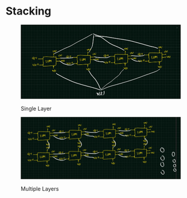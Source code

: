 # Stacking

<figure><img src="../.gitbook/assets/image (2) (1) (1) (1) (1) (1).png" alt=""><figcaption><p>Single Layer</p></figcaption></figure>

<figure><img src="../.gitbook/assets/image (1) (1) (1) (1) (1) (1) (1).png" alt=""><figcaption><p>Multiple Layers</p></figcaption></figure>
